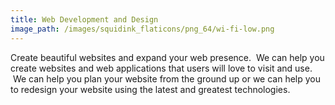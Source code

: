 ```yaml
---
title: Web Development and Design
image_path: /images/squidink_flaticons/png_64/wi-fi-low.png
---
```


Create beautiful websites and expand your web presence. &nbsp;We can help you create websites and web applications that users will love to visit and use. &nbsp;We can help you plan your website&nbsp;from the ground up or we can help you to redesign your website using the latest and greatest technologies.